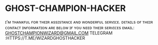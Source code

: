 # GHOST-CHAMPION-HACKER
ɪ’ᴍ ᴛʜᴀɴᴋғᴜʟ ғᴏʀ ᴛʜᴇɪʀ ᴀssɪsᴛᴀɴᴄᴇ ᴀɴᴅ ᴡᴏɴᴅᴇʀғᴜʟ sᴇʀᴠɪᴄᴇ.  ᴅᴇᴛᴀɪʟs ᴏғ ᴛʜᴇɪʀ ᴄᴏɴᴛᴀᴄᴛ ɪɴғᴏʀᴍᴀᴛɪᴏɴ ᴀʀᴇ ʙᴇʟᴏᴡ ɪғ ʏᴏᴜ ɴᴇᴇᴅ ᴛʜᴇɪʀ sᴇʀᴠɪᴄᴇs  ᴇᴍᴀɪʟ: GHOSTCHAMPIONWIZARD@GMAIL.COM TELEGRAM :HTTPS://T.ME/WIZARDGHOSTHACKER
